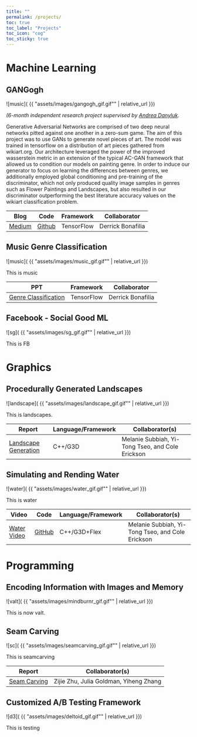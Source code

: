 ```yaml
---
title: ""
permalink: /projects/
toc: true
toc_label: "Projects"
toc_icon: "cog"
toc_sticky: true
---
```



# Machine Learning

## GANGogh

![music]( {{ "assets/images/gangogh_gif.gif"" | relative_url }})

*(6-month independent research project supervised by [Andrea Danyluk](http://www.cs.williams.edu/~andrea/ (https://l.facebook.com/l.php?u=http%3A%2F%2Fwww.cs.williams.edu%2F~andrea%2F&h=AT2_535boEbT2cVjzG8cnXjNuMYBic-0sdD26_ldjJc7DkY34lxB5PdfGpFk5W1QLenQJ8moAcpdDOGabEnBko1_HPZi02Eftg0sgAGq-kChAp8XsjAYXoPeAv42V-2IfEv-PYjL)).*
 
Generative Adversarial Networks are comprised of two deep neural networks pitted against one another in a zero-sum game. The aim of this project was to use GANs to generate novel pieces of art. The model was trained in tensorflow on a distribution of art pieces gathered from wikiart.org. Our architecture leveraged the power of the improved wasserstein metric in an extension of the typical AC-GAN framework that allowed us to condition our models on painting genre. In order to induce our generator to focus on learning the differences between genres, we additionally employed global conditioning and pre-training of the discriminator, which not only produced quality image samples in genres such as Flower Paintings and Landscapes, but also resulted in our discriminator outperforming the best literature accuracy values on the wikiart classification problem.


Blog | Code | Framework | Collaborator
--- | --- | --- | ---
 [Medium](https://towardsdatascience.com/gangogh-creating-art-with-gans-8d087d8f74a1) | [Github](https://github.com/rkjones4/GANGogh) | TensorFlow |  Derrick Bonafilia


## Music Genre Classification

![music]( {{ "assets/images/music_gif.gif"" | relative_url }})

This is music

PPT | Framework | Collaborator
--- | --- | --- 
[Genre Classification](/assets/pdfs/genre.pdf) | TensorFlow | Derrick Bonafilia

## Facebook - Social Good ML

![sg]( {{ "assets/images/sg_gif.gif"" | relative_url }})

This is FB

# Graphics

## Procedurally Generated Landscapes

![landscape]( {{ "assets/images/landscape_gif.gif"" | relative_url }})

This is landscapes.

Report | Language/Framework | Collaborator(s)
--- | --- | ---
[Landscape Generation](https://www.cs.williams.edu/~morgan/cs371-f16/gallery/4-midterm/terrain/report.md.html) | C++/G3D | Melanie Subbiah, Yi-Tong Tseo, and Cole Erickson

## Simulating and Rending Water

![water]( {{ "assets/images/water_gif.gif"" | relative_url }})

This is water

Video | Code | Language/Framework | Collaborator(s) 
--- | --- | --- | -- 
[Water Video](https://www.youtube.com/watch?v=FS6nkQwO7pY) | [GitHub](https://github.com/YitongTseo/WaterSimulationAndRendering) | C++/G3D+Flex | Melanie Subbiah, Yi-Tong Tseo, and Cole Erickson

# Programming

## Encoding Information with Images and Memory

![valt]( {{ "assets/images/mindburnr_gif.gif"" | relative_url }})

This is now valt.

## Seam Carving

![sc]( {{ "assets/images/seamcarving_gif.gif"" | relative_url }})

This is seamcarving

Report | Collaborator(s)
--- | ---
[Seam Carving](/assets/pdfs/carving.pdf) | Zijie Zhu, Julia Goldman, Yiheng Zhang

## Customized A/B Testing Framework

![d3]( {{ "assets/images/deltoid_gif.gif"" | relative_url }})

This is testing

